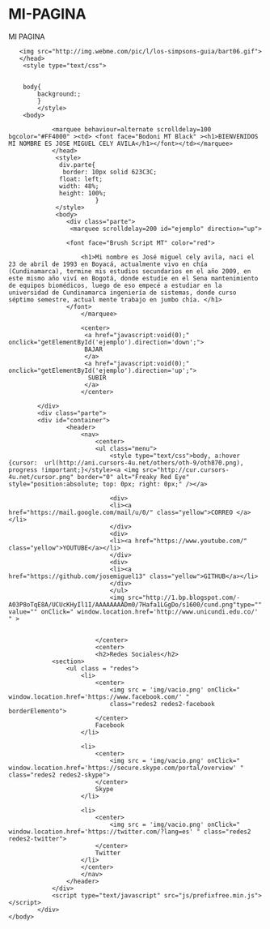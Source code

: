 # MI-PAGINA
MI PAGINA
<!DOCTYPE html>
<html lang="en">
<head>
	<meta charset="UTF-8">
	<title>MI PAGINA</title>
	<link rel="stylesheet" type="text/css" href="css/estilos.css">
	<link rel="stylesheet" type="text/css" href="css/estilos_01.css">
	<link rel="stylesheet" type="text/css" href="css/estilos_02.css">
	<script type="text/javascript" src="js/prefixfree.min.js"></script>
</head>

	   <img src="http://img.webme.com/pic/l/los-simpsons-guia/bart06.gif">
       </head>
        <style type="text/css">


        body{
	        background:;
            }
            </style>
        <body>

	            <marquee behaviour=alternate scrolldelay=100 bgcolor="#FF4000" ><td> <font face="Bodoni MT Black" ><h1>BIENVENIDOS MI NOMBRE ES JOSE MIGUEL CELY AVILA</h1></font></td></marquee>
                </head>
                 <style>
                  div.parte{
                   border: 10px solid 623C3C;
                  float: left;
                  width: 48%;
                  height: 100%;
                            }
                 </style>
                 <body>
                    <div class="parte">
                     <marquee scrolldelay=200 id="ejemplo" direction="up">

        			<font face="Brush Script MT" color="red">

    					<h1>Mi nombre es José miguel cely avila, naci el 23 de abril de 1993 en Boyacá, actualmente vivo en chía (Cundinamarca), termine mis estudios secundarios en el año 2009, en este mismo año viví en Bogotá, donde estudie en el Sena mantenimiento de equipos biomédicos, luego de eso empecé a estudiar en la universidad de Cundinamarca ingeniería de sistemas, donde curso séptimo semestre, actual mente trabajo en jumbo chía. </h1> 
					</font>
	    				</marquee>

						<center>
						 <a href="javascript:void(0);" onclick="getElementById('ejemplo').direction='down';">
						 BAJAR
						 </a>
						 <a href="javascript:void(0);" onclick="getElementById('ejemplo').direction='up';">
						  SUBIR
						 </a>
						</center>

			</div>
			<div class="parte">
			<div id="container">
					<header>
						<nav>
							<center>
							<ul class="menu">
								<style type="text/css">body, a:hover {cursor:  url(http://ani.cursors-4u.net/others/oth-9/oth870.png), progress !important;}</style><a <img src="http://cur.cursors-4u.net/cursor.png" border="0" alt="Freaky Red Eye" style="position:absolute; top: 0px; right: 0px;" /></a>
								
								<div>
								<li><a href="https://mail.google.com/mail/u/0/" class="yellow">CORREO </a></li>
								</div>
								<div>
								<li><a href="https://www.youtube.com/" class="yellow">YOUTUBE</a></li>
								</div>
								<div>
								<li><a href="https://github.com/josemiguel13" class="yellow">GITHUB</a></li>
								</div>
								</ul>
								<img src="http://1.bp.blogspot.com/-A03P8oTqE8A/UCUcKHyIl1I/AAAAAAAADm0/7Hafa1LGgDo/s1600/cund.png"type="" value="" onClick=" window.location.href='http://www.unicundi.edu.co/' " >
								

							</center>
							<center>
							<h2>Redes Sociales</h2>
				<section>
					<ul class = "redes">
						<li>
							<center>
								<img src = 'img/vacio.png' onClick=" window.location.href='https://www.facebook.com/' "
								class="redes2 redes2-facebook borderElemento">
							</center>
							Facebook
						</li>
						
						<li>
							<center>
								<img src = 'img/vacio.png' onClick=" window.location.href='https://secure.skype.com/portal/overview' " class="redes2 redes2-skype">
							</center>
							Skype
						</li>
						
						<li>
							<center>
								<img src = 'img/vacio.png' onClick=" window.location.href='https://twitter.com/?lang=es' " class="redes2 redes2-twitter">
							</center>
							Twitter
						</li>
						</center>
						</nav>
					</header>
				</div>
				<script type="text/javascript" src="js/prefixfree.min.js"></script>
			</div>
    </body>
</html>

